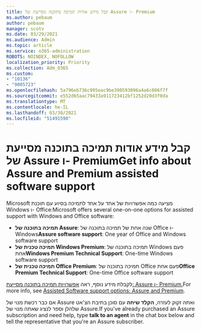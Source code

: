 ```yaml
---
title: קבל מידע אודות תמיכה בתוכנה מסייעת של Assure ו- Premium
ms.author: pebaum
author: pebaum
manager: scotv
ms.date: 03/29/2021
ms.audience: Admin
ms.topic: article
ms.service: o365-administration
ROBOTS: NOINDEX, NOFOLLOW
localization_priority: Priority
ms.collection: Adm_O365
ms.custom:
- "10136"
- "9005723"
ms.openlocfilehash: 5a796eb736c995eac9be390593096a4a6c006f7f
ms.sourcegitcommit: e552d65aac79433a911723412bf1252d20d3f0da
ms.translationtype: MT
ms.contentlocale: he-IL
ms.lasthandoff: 03/30/2021
ms.locfileid: "51491590"
---
```

# <a name="get-info-about-assure-and-premium-assisted-software-support"></a><span data-ttu-id="35f51-102">קבל מידע אודות תמיכה בתוכנה מסייעת של Assure ו- Premium</span><span class="sxs-lookup"><span data-stu-id="35f51-102">Get info about Assure and Premium assisted software support</span></span>

<span data-ttu-id="35f51-103">Microsoft מציעה כמה אפשרויות של אחד על אחד לתמיכה בסיוע עם תוכנת Windows ו- Office:</span><span class="sxs-lookup"><span data-stu-id="35f51-103">Microsoft offers several one-on-one options for assisted support with Windows and Office software:</span></span>

- <span data-ttu-id="35f51-104">**תמיכה בתוכנה של Assure**: שנה אחת של תמיכה בתוכנה של Office ו- Windows</span><span class="sxs-lookup"><span data-stu-id="35f51-104">**Assure software support**: One year of Office and Windows software support</span></span>
- <span data-ttu-id="35f51-105">**תמיכה טכנית של Windows Premium**: תמיכה בתוכנה של Windows פעם אחת</span><span class="sxs-lookup"><span data-stu-id="35f51-105">**Windows Premium Technical Support**: One-time Windows software support</span></span>
- <span data-ttu-id="35f51-106">**תמיכה טכנית של Office Premium**: תמיכה בתוכנה של Office פעם אחת</span><span class="sxs-lookup"><span data-stu-id="35f51-106">**Office Premium Technical Support**: One-time Office software support</span></span>

<span data-ttu-id="35f51-107">לקבלת מידע נוסף, ראה [אפשרויות תמיכה בתוכנה מסייעת: Assure ו- Premium.](https://support.microsoft.com/help/4467230/assisted-software-support-options-assure-premium)</span><span class="sxs-lookup"><span data-stu-id="35f51-107">For more info, see [Assisted Software support options: Assure and Premium](https://support.microsoft.com/help/4467230/assisted-software-support-options-assure-premium).</span></span>

<span data-ttu-id="35f51-108">אם כבר רכשת מנוי של Assure ואתה זקוק לעזרה, **הקלד שיחה** עם סוכן בתיבת הצ'אט שלהלן וספר לנציג שאתה מנוי של Assure.</span><span class="sxs-lookup"><span data-stu-id="35f51-108">If you've already purchased an Assure subscription and need help, type **talk to an agent** in the chat box below and tell the representative that you're an Assure subscriber.</span></span>

